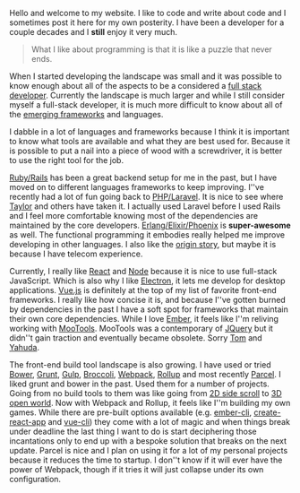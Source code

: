 Hello and welcome to my website. I like to code and write about code and I sometimes post it here for my own posterity. I have been a developer for a couple decades and I **still** enjoy it very much.

> What I like about programming is that it is like a puzzle that never ends.

When I started developing the landscape was small and it was possible to know enough about all of the aspects to be a considered a [full stack developer](https://hackernoon.com/the-full-stack-fallacy-why-full-stack-engineers-dont-actually-exist-1b8837383144). Currently the landscape is much larger and while I still consider myself a full-stack developer, it is much more difficult to know about all of the [emerging frameworks](https://medium.com/javascript-scene/why-im-thankful-for-js-fatigue-i-know-you-re-sick-of-those-words-but-this-is-different-296fae0c888f) and languages.

I dabble in a lot of languages and frameworks because I think it is important to know what tools are available and what they are best used for. Because it is possible to put a nail into a piece of wood with a screwdriver, it is better to use the right tool for the job.

[Ruby/Rails](http://rubyonrails.org/) has been a great backend setup for me in the past, but I have moved on to different languages frameworks to keep improving. I''ve recently had a lot of fun going back to [PHP/Laravel](https://laravel.com/). It is nice to see where [Taylor](https://github.com/taylorotwell) and others have taken it. I actually used Laravel before I used Rails and I feel more comfortable knowing most of the dependencies are maintained by the core developers. [Erlang/Elixir/Phoenix](http://phoenixframework.org/) is **super-awesome** as well. The functional programming it embodies really helped me improve developing in other languages. I also like the [origin story](https://en.wikipedia.org/wiki/Erlang_(programming_language)#History), but maybe it is because I have telecom experience.

Currently, I really like [React](https://reactjs.org/) and [Node](https://nodejs.org/en/) because it is nice to use full-stack JavaScript. Which is also why I like [Electron](https://electronjs.org/), it lets me develop for desktop applications. [Vue.js](https://vuejs.org/) is definitely at the top of my list of favorite front-end frameworks. I really like how concise it is, and because I''ve gotten burned by dependencies in the past I have a soft spot for frameworks that maintain their own core dependencies. While I love [Ember](https://www.emberjs.com/), it feels like I''m reliving working with [MooTools](https://mootools.net/). MooTools was a contemporary of [JQuery](https://jquery.com/) but it didn''t gain traction and eventually became obsolete. Sorry [Tom](https://tomdale.net/) and [Yahuda](http://yehudakatz.com/).

The front-end build tool landscape is also growing. I have used or tried [Bower](https://bower.io/), [Grunt](https://gruntjs.com/), [Gulp](https://gulpjs.com/), [Broccoli](https://github.com/broccolijs/broccoli), [Webpack](https://webpack.js.org/), [Rollup](https://rollupjs.org/) and most recently [Parcel](https://parceljs.org/). I liked grunt and bower in the past. Used them for a number of projects. Going from no build tools to them was like going from [2D side scroll](https://en.wikipedia.org/wiki/Super_Mario_Bros._3) to [3D open world](https://en.wikipedia.org/wiki/Final_Fantasy_VII). Now with Webpack and Rollup, it feels like I''m building my own games. While there are pre-built options available (e.g. [ember-cli](https://ember-cli.com/), [create-react-app](https://github.com/facebookincubator/create-react-app) and [vue-cli](https://github.com/vuejs/vue-cli)) they come with a lot of magic and when things break under deadline the last thing I want to do is start deciphering those incantations only to end up with a bespoke solution that breaks on the next update. Parcel is nice and I plan on using it for a lot of my personal projects because it reduces the time to startup. I don''t know if it will ever have the power of Webpack, though if it tries it will just collapse under its own configuration.